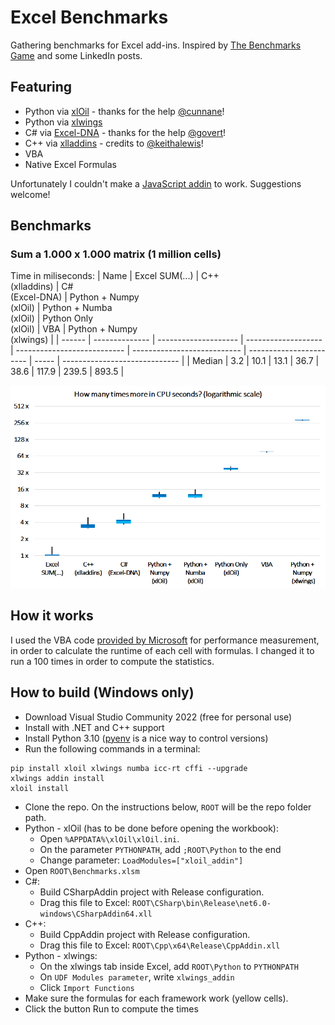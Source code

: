 # Excel Benchmarks

Gathering benchmarks for Excel add-ins. Inspired by [The Benchmarks Game](https://benchmarksgame-team.pages.debian.net/benchmarksgame/index.html) and some LinkedIn posts.

## Featuring

- Python via [xlOil](https://xloil.readthedocs.io/en/stable/Introduction.html) - thanks for the help [@cunnane](https://github.com/cunnane)!
- Python via [xlwings](https://www.xlwings.org/)
- C# via [Excel-DNA](https://excel-dna.net/) - thanks for the help [@govert](https://github.com/govert)!
- C++ via [xlladdins](https://github.com/xlladdins/xll) - credits to [@keithalewis](https://github.com/keithalewis)!
- VBA
- Native Excel Formulas

Unfortunately I couldn't make a [JavaScript addin](https://docs.microsoft.com/en-us/office/dev/add-ins/reference/overview/excel-add-ins-reference-overview) to work. Suggestions welcome!

## Benchmarks

### Sum a 1.000 x 1.000 matrix (1 million cells)

Time in miliseconds:
| Name   | Excel SUM(...) | C++ <br/>(xlladdins) | C# <br/>(Excel-DNA) | Python + Numpy <br/>(xlOil) | Python + Numba <br/>(xlOil) | Python Only<br/>(xlOil) | VBA   | Python + Numpy<br/> (xlwings) |
| ------ | -------------- | -------------------- | ------------------- | --------------------------- | --------------------------- | ----------------------- | ----- | ----------------------------- |
| Median | 3.2            | 10.1                 | 13.1                | 36.7                        | 38.6                        | 117.9                   | 239.5 | 893.5                         |

<img src="images/2022-08-26-09-23-27.png" alt="test1" width="600"/>

## How it works

I used the VBA code [provided by Microsoft](https://docs.microsoft.com/en-us/office/vba/excel/concepts/excel-performance/excel-improving-calculation-performance) for performance measurement, in order to calculate the runtime of each cell with formulas.
I changed it to run a 100 times in order to compute the statistics.

## How to build (Windows only)

- Download Visual Studio Community 2022 (free for personal use)
- Install with .NET and C++ support
- Install Python 3.10 ([pyenv](https://github.com/pyenv-win/pyenv-win) is a nice way to control versions)
- Run the following commands in a terminal:
```
pip install xloil xlwings numba icc-rt cffi --upgrade
xlwings addin install
xloil install
```
- Clone the repo. On the instructions below, `ROOT` will be the repo folder path.
- Python - xlOil (has to be done before opening the workbook):
  - Open `%APPDATA%\xlOil\xlOil.ini`.
  - On the parameter `PYTHONPATH`, add `;ROOT\Python` to the end
  - Change parameter: `LoadModules=["xloil_addin"]`
- Open `ROOT\Benchmarks.xlsm`
- C#:
  - Build CSharpAddin project with Release configuration.
  - Drag this file to Excel: `ROOT\CSharp\bin\Release\net6.0-windows\CSharpAddin64.xll`
- C++:
  - Build CppAddin project with Release configuration.
  - Drag this file to Excel: `ROOT\Cpp\x64\Release\CppAddin.xll`
- Python - xlwings:
  - On the xlwings tab inside Excel, add `ROOT\Python` to `PYTHONPATH`
  - On `UDF Modules parameter`, write `xlwings_addin`
  - Click `Import Functions`
- Make sure the formulas for each framework work (yellow cells).
- Click the button Run to compute the times
  


